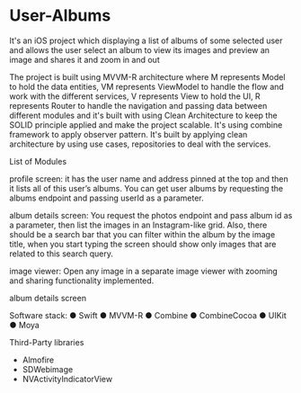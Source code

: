 # User-Albums

It's an iOS project which displaying a list of albums of some selected user and allows the user select an album to view its images and preview an image and shares it and zoom in and out

The project is built using MVVM-R architecture where M represents Model to hold the data entities, VM represents ViewModel to handle the flow and work with the different services, V represents View to hold the UI, R represents Router to handle the navigation and passing data between different modules and it's built with using Clean Architecture to keep the SOLID principle applied and make the project scalable. It's using combine framework to apply observer pattern. It's built by applying clean architecture by using use cases, repositories to deal with the services.

List of Modules

profile screen:
it has the user name and address pinned at the top and then it lists all of this user’s albums.
You can get user albums by requesting the albums endpoint and passing userId as a parameter.

album details screen:
You request the photos endpoint and pass album id as a parameter, then list the images in an Instagram-like grid. Also, there should be a search bar that you can filter within the album by the image title, when you start typing the screen should show only images that are related to this search query.

image viewer:
Open any image in a separate image viewer with zooming and sharing functionality implemented.

album details screen

Software stack:
● Swift
● MVVM-R 
● Combine
● CombineCocoa
● UIKit
● Moya

Third-Party libraries
- Almofire
- SDWebimage
- NVActivityIndicatorView
